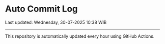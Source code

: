 # Auto Commit Log

Last updated: Wednesday, 30-07-2025 10:38 WIB

---

This repository is automatically updated every hour using GitHub Actions.
